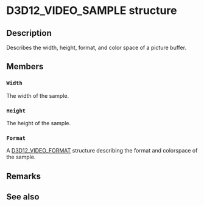# D3D12_VIDEO_SAMPLE structure

## Description

Describes the width, height, format, and color space of a picture buffer.

## Members

### `Width`

The width of the sample.

### `Height`

The height of the sample.

### `Format`

A [D3D12_VIDEO_FORMAT](https://learn.microsoft.com/windows/win32/api/d3d12video/ns-d3d12video-d3d12_video_format) structure describing the format and colorspace of the sample.

## Remarks

## See also